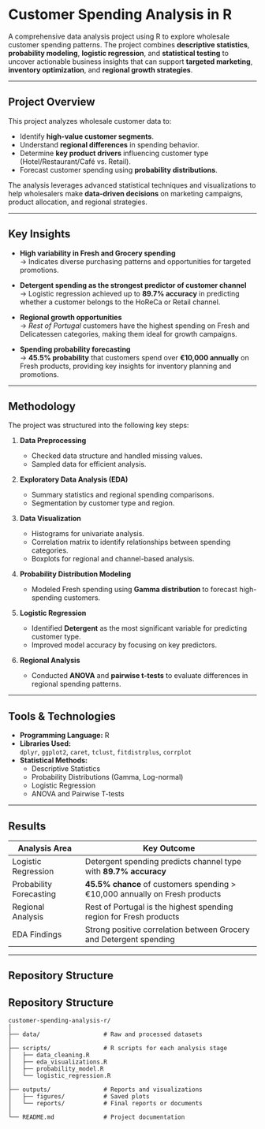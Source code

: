 # Customer Spending Analysis in R

A comprehensive data analysis project using R to explore wholesale customer spending patterns. The project combines **descriptive statistics**, **probability modeling**, **logistic regression**, and **statistical testing** to uncover actionable business insights that can support **targeted marketing**, **inventory optimization**, and **regional growth strategies**.

---

## Project Overview
This project analyzes wholesale customer data to:
- Identify **high-value customer segments**.
- Understand **regional differences** in spending behavior.
- Determine **key product drivers** influencing customer type (Hotel/Restaurant/Café vs. Retail).
- Forecast customer spending using **probability distributions**.

The analysis leverages advanced statistical techniques and visualizations to help wholesalers make **data-driven decisions** on marketing campaigns, product allocation, and regional strategies.

---

## Key Insights
- **High variability in Fresh and Grocery spending**  
  → Indicates diverse purchasing patterns and opportunities for targeted promotions.

- **Detergent spending as the strongest predictor of customer channel**  
  → Logistic regression achieved up to **89.7% accuracy** in predicting whether a customer belongs to the HoReCa or Retail channel.

- **Regional growth opportunities**  
  → *Rest of Portugal* customers have the highest spending on Fresh and Delicatessen categories, making them ideal for growth campaigns.

- **Spending probability forecasting**  
  → **45.5% probability** that customers spend over **€10,000 annually** on Fresh products, providing key insights for inventory planning and promotions.

---

## Methodology
The project was structured into the following key steps:

1. **Data Preprocessing**
   - Checked data structure and handled missing values.
   - Sampled data for efficient analysis.

2. **Exploratory Data Analysis (EDA)**
   - Summary statistics and regional spending comparisons.
   - Segmentation by customer type and region.

3. **Data Visualization**
   - Histograms for univariate analysis.
   - Correlation matrix to identify relationships between spending categories.
   - Boxplots for regional and channel-based analysis.

4. **Probability Distribution Modeling**
   - Modeled Fresh spending using **Gamma distribution** to forecast high-spending customers.

5. **Logistic Regression**
   - Identified **Detergent** as the most significant variable for predicting customer type.
   - Improved model accuracy by focusing on key predictors.

6. **Regional Analysis**
   - Conducted **ANOVA** and **pairwise t-tests** to evaluate differences in regional spending patterns.

---

## Tools & Technologies
- **Programming Language:** R  
- **Libraries Used:**  
  `dplyr`, `ggplot2`, `caret`, `tclust`, `fitdistrplus`, `corrplot`
- **Statistical Methods:**
  - Descriptive Statistics
  - Probability Distributions (Gamma, Log-normal)
  - Logistic Regression
  - ANOVA and Pairwise T-tests

---

## Results
| Analysis Area            | Key Outcome |
|--------------------------|-------------|
| Logistic Regression      | Detergent spending predicts channel type with **89.7% accuracy** |
| Probability Forecasting  | **45.5% chance** of customers spending > €10,000 annually on Fresh products |
| Regional Analysis        | Rest of Portugal is the highest spending region for Fresh products |
| EDA Findings             | Strong positive correlation between Grocery and Detergent spending |

---

## Repository Structure
## Repository Structure
```
customer-spending-analysis-r/
│
├── data/                  # Raw and processed datasets
│
├── scripts/               # R scripts for each analysis stage
│   ├── data_cleaning.R
│   ├── eda_visualizations.R
│   ├── probability_model.R
│   └── logistic_regression.R
│
├── outputs/               # Reports and visualizations
│   ├── figures/           # Saved plots
│   └── reports/           # Final reports or documents
│
└── README.md              # Project documentation
```

